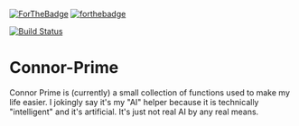 [![ForTheBadge](https://forthebadge.com/images/badges/contains-cat-gifs.svg)](https://forthebadge.com)
[![forthebadge](https://forthebadge.com/images/badges/fo-shizzle.svg)](https://forthebadge.com)

[![Build Status](https://dev.azure.com/HF-Solutions/Connor/_apis/build/status/Connor?branchName=master)](https://dev.azure.com/HF-Solutions/Connor/_build/latest?definitionId=2&branchName=master)

# Connor-Prime

Connor Prime is (currently) a small collection of functions used to make my life
easier. I jokingly say it's my "AI" helper because it is technically
"intelligent" and it's artificial. It's just not real AI by any real means.
